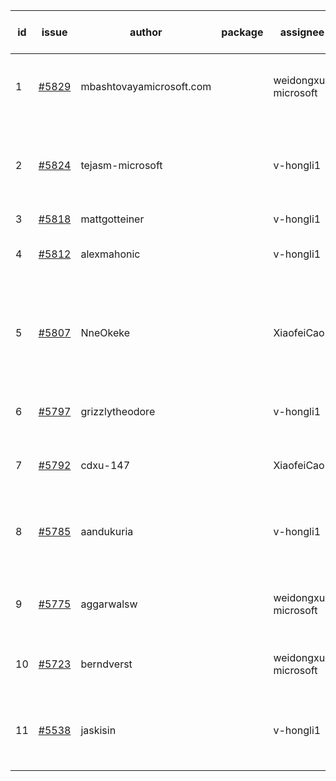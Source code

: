 | id | issue | author | package | assignee | bot advice | created date of issue | target release date | date from target |
| ------ | ------ | ------ | ------ | ------ | ------ | ------ | ------ | :-----: |
| 1 | [#5829](https://github.com/Azure/sdk-release-request/issues/5829) | mbashtovayamicrosoft.com |  | weidongxu-microsoft | new comment. Attention to inconsistent tag. | 01-15 | 02-28 |  |
| 2 | [#5824](https://github.com/Azure/sdk-release-request/issues/5824) | tejasm-microsoft |  | v-hongli1 | close to release date. Attention to inconsistent tag. HoldOn. | 01-15 | 01-24 | 1 |
| 3 | [#5818](https://github.com/Azure/sdk-release-request/issues/5818) | mattgotteiner |  | v-hongli1 |  | 01-13 | 02-28 |  |
| 4 | [#5812](https://github.com/Azure/sdk-release-request/issues/5812) | alexmahonic |  | v-hongli1 | close to release date. HoldOn. | 01-10 | 01-24 | 1 |
| 5 | [#5807](https://github.com/Azure/sdk-release-request/issues/5807) | NneOkeke |  | XiaofeiCao | new comment. close to release date. FirstGA. HoldOn. TypeSpec. | 01-09 | 01-24 | 1 |
| 6 | [#5797](https://github.com/Azure/sdk-release-request/issues/5797) | grizzlytheodore |  | v-hongli1 | new issue. close to release date. | 01-06 | 01-24 | 1 |
| 7 | [#5792](https://github.com/Azure/sdk-release-request/issues/5792) | cdxu-147 |  | XiaofeiCao | close to release date. HoldOn. | 12-26 | 01-24 | 1 |
| 8 | [#5785](https://github.com/Azure/sdk-release-request/issues/5785) | aandukuria |  | v-hongli1 | new issue. new comment. close to release date. | 12-16 | 01-23 | 0 |
| 9 | [#5775](https://github.com/Azure/sdk-release-request/issues/5775) | aggarwalsw |  | weidongxu-microsoft | close to release date. FirstBeta. TypeSpec. | 12-11 | 01-24 | 1 |
| 10 | [#5723](https://github.com/Azure/sdk-release-request/issues/5723) | berndverst |  | weidongxu-microsoft | new comment. FirstBeta. TypeSpec. | 11-15 | 02-21 |  |
| 11 | [#5538](https://github.com/Azure/sdk-release-request/issues/5538) | jaskisin |  | v-hongli1 | close to release date. FirstGA. HoldOn. TypeSpec. | 09-27 | 01-24 | 1 |
